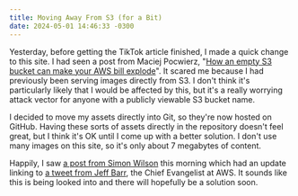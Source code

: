 ```yaml
---
title: Moving Away From S3 (for a Bit)
date: 2024-05-01 14:46:33 -0300
---
```


Yesterday, before getting the TikTok article finished, I made a quick change to this site. I had seen a post from Maciej Pocwierz, "[How an empty S3 bucket can make your AWS bill explode](https://medium.com/@maciej.pocwierz/how-an-empty-s3-bucket-can-make-your-aws-bill-explode-934a383cb8b1)". It scared me because I had previously been serving images directly from S3. I don't think it's particularly likely that I would be affected by this, but it's a really worrying attack vector for anyone with a publicly viewable S3 bucket name.

I decided to move my assets directly into Git, so they're now hosted on GitHub. Having these sorts of assets directly in the repository doesn't feel great, but I think it's OK until I come up with a better solution. I don't use many images on this site, so it's only about 7 megabytes of content.

Happily, I saw [a post from Simon Wilson](https://simonwillison.net/2024/Apr/30/how-an-empty-s3-bucket-can-make-your-aws-bill-explode/) this morning which had an update linking to [a tweet from Jeff Barr](https://twitter.com/jeffbarr/status/1785386554372042890), the Chief Evangelist at AWS. It sounds like this is being looked into and there will hopefully be a solution soon.
